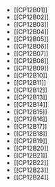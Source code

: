 - [[CP12B01]]
- [[CP12B02]]
- [[CP12B03]]
- [[CP12B04]]
- [[CP12B05]]
- [[CP12B06]]
- [[CP12B07]]
- [[CP12B08]]
- [[CP12B09]]
- [[CP12B10]]
- [[CP12B11]]
- [[CP12B12]]
- [[CP12B13]]
- [[CP12B14]]
- [[CP12B15]]
- [[CP12B16]]
- [[CP12B17]]
- [[CP12B18]]
- [[CP12B19]]
- [[CP12B20]]
- [[CP12B21]]
- [[CP12B22]]
- [[CP12B23]]
- [[CP12B24]]